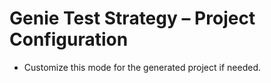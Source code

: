 # Genie Test Strategy – Project Configuration
- Customize this mode for the generated project if needed.
